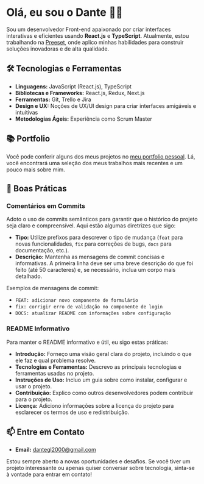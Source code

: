 # Olá, eu sou o Dante 👋🏼

Sou um desenvolvedor Front-end apaixonado por criar interfaces interativas e eficientes usando **React.js** e **TypeScript**. Atualmente, estou trabalhando na [Preeset](https://preeset.com), onde aplico minhas habilidades para construir soluções inovadoras e de alta qualidade.

## 🛠️ Tecnologias e Ferramentas

- **Linguagens:** JavaScript (React.js), TypeScript
- **Bibliotecas e Frameworks:** React.js, Redux, Next.js
- **Ferramentas:** Git, Trello e Jira
- **Design e UX:** Noções de UX/UI design para criar interfaces amigáveis e intuitivas
- **Metodologias Ágeis:** Experiência como Scrum Master

## 📚 Portfolio

Você pode conferir alguns dos meus projetos no [meu portfolio pessoal](https://dantegabriel-tech.netlify.app/). Lá, você encontrará uma seleção dos meus trabalhos mais recentes e um pouco mais sobre mim.

## 📝 Boas Práticas

### Comentários em Commits

Adoto o uso de commits semânticos para garantir que o histórico do projeto seja claro e compreensível. Aqui estão algumas diretrizes que sigo:

- **Tipo:** Utilize prefixos para descrever o tipo de mudança (`feat` para novas funcionalidades, `fix` para correções de bugs, `docs` para documentação, etc.).
- **Descrição:** Mantenha as mensagens de commit concisas e informativas. A primeira linha deve ser uma breve descrição do que foi feito (até 50 caracteres) e, se necessário, inclua um corpo mais detalhado.

Exemplos de mensagens de commit:
- `FEAT: adicionar novo componente de formulário`
- `fix: corrigir erro de validação no componente de login`
- `DOCS: atualizar README com informações sobre configuração`

### README Informativo

Para manter o README informativo e útil, eu sigo estas práticas:

- **Introdução:** Forneço uma visão geral clara do projeto, incluindo o que ele faz e qual problema resolve.
- **Tecnologias e Ferramentas:** Descrevo as principais tecnologias e ferramentas usadas no projeto.
- **Instruções de Uso:** Incluo um guia sobre como instalar, configurar e usar o projeto.
- **Contribuição:** Explico como outros desenvolvedores podem contribuir para o projeto.
- **Licença:** Adiciono informações sobre a licença do projeto para esclarecer os termos de uso e redistribuição.

## 📫 Entre em Contato

- **Email:** dantegl2000@gmail.com

Estou sempre aberto a novas oportunidades e desafios. Se você tiver um projeto interessante ou apenas quiser conversar sobre tecnologia, sinta-se à vontade para entrar em contato!
